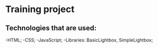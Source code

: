# Training project

## Technologies that are used:
-HTML;
-CSS;
-JavaScript;
-Libraries: BasicLightbox, SimpleLightbox;
